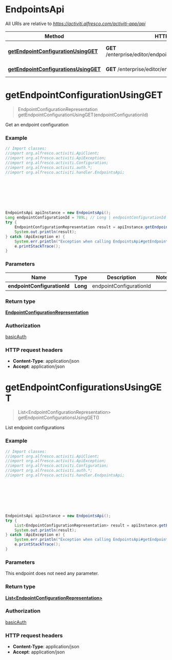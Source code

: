 # EndpointsApi

All URIs are relative to *https://activiti.alfresco.com/activiti-app/api*

Method | HTTP request | Description
------------- | ------------- | -------------
[**getEndpointConfigurationUsingGET**](EndpointsApi.md#getEndpointConfigurationUsingGET) | **GET** /enterprise/editor/endpoints/{endpointConfigurationId} | Get an endpoint configuration
[**getEndpointConfigurationsUsingGET**](EndpointsApi.md#getEndpointConfigurationsUsingGET) | **GET** /enterprise/editor/endpoints | List endpoint configurations


<a name="getEndpointConfigurationUsingGET"></a>
# **getEndpointConfigurationUsingGET**
> EndpointConfigurationRepresentation getEndpointConfigurationUsingGET(endpointConfigurationId)

Get an endpoint configuration

### Example
```java
// Import classes:
//import org.alfresco.activiti.ApiClient;
//import org.alfresco.activiti.ApiException;
//import org.alfresco.activiti.Configuration;
//import org.alfresco.activiti.auth.*;
//import org.alfresco.activiti.handler.EndpointsApi;








EndpointsApi apiInstance = new EndpointsApi();
Long endpointConfigurationId = 789L; // Long | endpointConfigurationId
try {
    EndpointConfigurationRepresentation result = apiInstance.getEndpointConfigurationUsingGET(endpointConfigurationId);
    System.out.println(result);
} catch (ApiException e) {
    System.err.println("Exception when calling EndpointsApi#getEndpointConfigurationUsingGET");
    e.printStackTrace();
}
```

### Parameters

Name | Type | Description  | Notes
------------- | ------------- | ------------- | -------------
 **endpointConfigurationId** | **Long**| endpointConfigurationId |

### Return type

[**EndpointConfigurationRepresentation**](EndpointConfigurationRepresentation.md)

### Authorization

[basicAuth](../README.md#basicAuth)

### HTTP request headers

 - **Content-Type**: application/json
 - **Accept**: application/json

<a name="getEndpointConfigurationsUsingGET"></a>
# **getEndpointConfigurationsUsingGET**
> List&lt;EndpointConfigurationRepresentation&gt; getEndpointConfigurationsUsingGET()

List endpoint configurations

### Example
```java
// Import classes:
//import org.alfresco.activiti.ApiClient;
//import org.alfresco.activiti.ApiException;
//import org.alfresco.activiti.Configuration;
//import org.alfresco.activiti.auth.*;
//import org.alfresco.activiti.handler.EndpointsApi;








EndpointsApi apiInstance = new EndpointsApi();
try {
    List<EndpointConfigurationRepresentation> result = apiInstance.getEndpointConfigurationsUsingGET();
    System.out.println(result);
} catch (ApiException e) {
    System.err.println("Exception when calling EndpointsApi#getEndpointConfigurationsUsingGET");
    e.printStackTrace();
}
```

### Parameters
This endpoint does not need any parameter.

### Return type

[**List&lt;EndpointConfigurationRepresentation&gt;**](EndpointConfigurationRepresentation.md)

### Authorization

[basicAuth](../README.md#basicAuth)

### HTTP request headers

 - **Content-Type**: application/json
 - **Accept**: application/json

